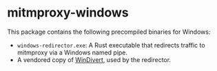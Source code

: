 # mitmproxy-windows

This package contains the following precompiled binaries for Windows:
 
 - `windows-redirector.exe`: A Rust executable that redirects traffic to mitmproxy via a Windows named pipe.
 - A vendored copy of [WinDivert](https://reqrypt.org/windivert.html), used by the redirector.

